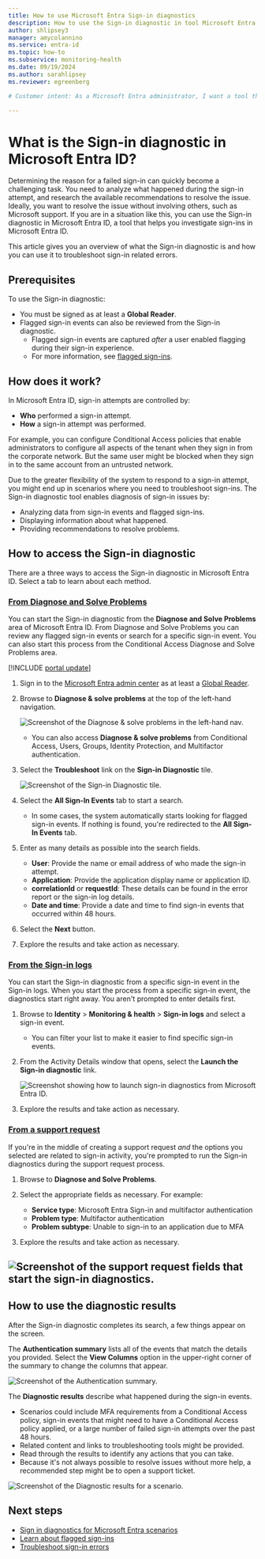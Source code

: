 ```yaml
---
title: How to use Microsoft Entra Sign-in diagnostics
description: How to use the Sign-in diagnostic in tool Microsoft Entra ID to troubleshoot sign-in related scenarios.
author: shlipsey3
manager: amycolannino
ms.service: entra-id
ms.topic: how-to
ms.subservice: monitoring-health
ms.date: 09/19/2024
ms.author: sarahlipsey
ms.reviewer: egreenberg

# Customer intent: As a Microsoft Entra administrator, I want a tool that gives me the right level of insights into the sign-in activities in my system so that I can easily diagnose and solve problems when they occur.

---
```


# What is the Sign-in diagnostic in Microsoft Entra ID?

Determining the reason for a failed sign-in can quickly become a challenging task. You need to analyze what happened during the sign-in attempt, and research the available recommendations to resolve the issue. Ideally, you want to resolve the issue without involving others, such as Microsoft support. If you are in a situation like this, you can use the Sign-in diagnostic in Microsoft Entra ID, a tool that helps you investigate sign-ins in Microsoft Entra ID.

This article gives you an overview of what the Sign-in diagnostic is and how you can use it to troubleshoot sign-in related errors.

## Prerequisites

To use the Sign-in diagnostic:

- You must be signed as at least a **Global Reader**.
- Flagged sign-in events can also be reviewed from the Sign-in diagnostic.
  - Flagged sign-in events are captured *after* a user enabled flagging during their sign-in experience.
  - For more information, see [flagged sign-ins](overview-flagged-sign-ins.md).

## How does it work?

In Microsoft Entra ID, sign-in attempts are controlled by:

- **Who** performed a sign-in attempt.
- **How** a sign-in attempt was performed.

For example, you can configure Conditional Access policies that enable administrators to configure all aspects of the tenant when they sign in from the corporate network. But the same user might be blocked when they sign in to the same account from an untrusted network.

Due to the greater flexibility of the system to respond to a sign-in attempt, you might end up in scenarios where you need to troubleshoot sign-ins. The Sign-in diagnostic tool enables diagnosis of sign-in issues by:  

- Analyzing data from sign-in events and flagged sign-ins.  
- Displaying information about what happened.  
- Providing recommendations to resolve problems.  

## How to access the Sign-in diagnostic

There are a three ways to access the Sign-in diagnostic in Microsoft Entra ID. Select a tab to learn about each method.

### [From Diagnose and Solve Problems](#tab/from-diagnose-and-solve-problems)

You can start the Sign-in diagnostic from the **Diagnose and Solve Problems** area of Microsoft Entra ID. From Diagnose and Solve Problems you can review any flagged sign-in events or search for a specific sign-in event. You can also start this process from the Conditional Access Diagnose and Solve Problems area.

[!INCLUDE [portal update](../../includes/portal-update.md)]

1. Sign in to the [Microsoft Entra admin center](https://entra.microsoft.com) as at least a [Global Reader](../role-based-access-control/permissions-reference.md#global-reader).

1. Browse to **Diagnose & solve problems** at the top of the left-hand navigation.
    
    ![Screenshot of the Diagnose & solve problems in the left-hand nav.](media/howto-use-sign-in-diagnostics/diagnose-solve-problems-left-nav.png)

    - You can also access **Diagnose & solve problems** from Conditional Access, Users, Groups, Identity Protection, and Multifactor authentication.

1. Select the **Troubleshoot** link on the **Sign-in Diagnostic** tile.

    ![Screenshot of the Sign-in Diagnostic tile.](media/howto-use-sign-in-diagnostics/sign-in-diagnostic-tile.png)

1. Select the **All Sign-In Events** tab to start a search.
    - In some cases, the system automatically starts looking for flagged sign-in events. If nothing is found, you're redirected to the **All Sign-In Events** tab.

1. Enter as many details as possible into the search fields.
    - **User**: Provide the name or email address of who made the sign-in attempt.
    - **Application**: Provide the application display name or application ID.
    - **correlationId** or **requestId**: These details can be found in the error report or the sign-in log details.
    - **Date and time**: Provide a date and time to find sign-in events that occurred within 48 hours.

1. Select the **Next** button.

1. Explore the results and take action as necessary.

### [From the Sign-in logs](#tab/from-the-sign-in-logs)

You can start the Sign-in diagnostic from a specific sign-in event in the Sign-in logs. When you start the process from a specific sign-in event, the diagnostics start right away. You aren't prompted to enter details first.

1. Browse to **Identity** > **Monitoring & health** > **Sign-in logs** and select a sign-in event.
    - You can filter your list to make it easier to find specific sign-in events.

1. From the Activity Details window that opens, select the **Launch the Sign-in diagnostic** link.

    ![Screenshot showing how to launch sign-in diagnostics from Microsoft Entra ID.](media/overview-sign-in-diagnostics/sign-in-logs-link.png)

1. Explore the results and take action as necessary.

### [From a support request](#tab/from-a-support-request)

If you're in the middle of creating a support request *and* the options you selected are related to sign-in activity, you're prompted to run the Sign-in diagnostics during the support request process.

1. Browse to **Diagnose and Solve Problems**.

1. Select the appropriate fields as necessary. For example:
    - **Service type**: Microsoft Entra Sign-in and multifactor authentication
    - **Problem type**: Multifactor authentication
    - **Problem subtype**: Unable to sign-in to an application due to MFA

1. Explore the results and take action as necessary.

  ![Screenshot of the support request fields that start the sign-in diagnostics.](media/howto-use-sign-in-diagnostics/sign-in-support-request.png)
---

## How to use the diagnostic results

After the Sign-in diagnostic completes its search, a few things appear on the screen.

The **Authentication summary** lists all of the events that match the details you provided. Select the **View Columns** option in the upper-right corner of the summary to change the columns that appear.

![Screenshot of the Authentication summary.](media/howto-use-sign-in-diagnostics/diagnose-solve-problems-auth-summary.png)

The **Diagnostic results** describe what happened during the sign-in events.
- Scenarios could include MFA requirements from a Conditional Access policy, sign-in events that might need to have a Conditional Access policy applied, or a large number of failed sign-in attempts over the past 48 hours.
- Related content and links to troubleshooting tools might be provided.
- Read through the results to identify any actions that you can take.
- Because it's not always possible to resolve issues without more help, a recommended step might be to open a support ticket.

![Screenshot of the Diagnostic results for a scenario.](media/howto-use-sign-in-diagnostics/diagnostic-result-mfa-proofup.png)

## Next steps

- [Sign in diagnostics for Microsoft Entra scenarios](concept-sign-in-diagnostics-scenarios.md)
- [Learn about flagged sign-ins](overview-flagged-sign-ins.md)
- [Troubleshoot sign-in errors](howto-troubleshoot-sign-in-errors.md)
